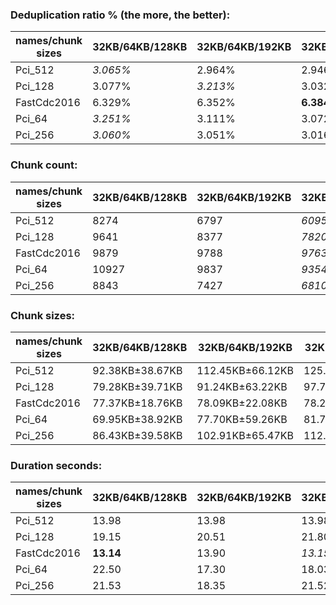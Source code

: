 ### Deduplication ratio % (the more, the better):

| names/chunk sizes | 32KB/64KB/128KB | 32KB/64KB/192KB | 32KB/64KB/256KB | 16KB/64KB/256KB | 32KB/64KB/80KB | 32KB/64KB/96KB | 32KB/64KB/112KB | 48KB/64KB/96KB | 32KB/64KB/320KB | 32KB/64KB/512KB |
| --------------- | ------------- | ------------- | ------------- | ------------- | ------------ | ------------ | ------------- | ------------ | ------------- | ------------- |
| Pci_512         | *3.065%*      | 2.964%        | 2.946%        | **3.184%**    | 2.693%       | 2.699%       | *3.097%*      | 2.334%       | 2.871%        | 2.888%        |
| Pci_128         | 3.077%        | *3.213%*      | 3.032%        | *3.322%*      | 3.016%       | 3.057%       | **3.407%**    | 2.804%       | 3.188%        | 3.109%        |
| FastCdc2016     | 6.329%        | 6.352%        | **6.384%**    | 6.383%        | 5.137%       | 5.731%       | 6.235%        | 5.538%       | **6.384%**    | **6.384%**    |
| Pci_64          | *3.251%*      | 3.111%        | 3.072%        | **3.389%**    | 2.997%       | 3.019%       | *3.243%*      | 2.376%       | 3.125%        | 3.056%        |
| Pci_256         | *3.060%*      | 3.051%        | 3.016%        | **3.319%**    | 2.790%       | 2.595%       | *3.182%*      | 2.347%       | 3.014%        | 2.945%        |

### Chunk count:

| names/chunk sizes | 32KB/64KB/128KB | 32KB/64KB/192KB | 32KB/64KB/256KB | 16KB/64KB/256KB | 32KB/64KB/80KB | 32KB/64KB/96KB | 32KB/64KB/112KB | 48KB/64KB/96KB | 32KB/64KB/320KB | 32KB/64KB/512KB |
| --------------- | ------------- | ------------- | ------------- | ------------- | ------------ | ------------ | ------------- | ------------ | ------------- | ------------- |
| Pci_512         | 8274          | 6797          | *6095*        | 7849          | 11103        | 9833         | 8927          | 8946         | *5695*        | **5121**      |
| Pci_128         | 9641          | 8377          | *7820*        | 10977         | 12104        | 10976        | 10204         | 9532         | *7485*        | **7023**      |
| FastCdc2016     | 9879          | 9788          | *9763*        | 10236         | 10746        | 10181        | 9972          | 9882         | *9752*        | **9743**      |
| Pci_64          | 10927         | 9837          | *9354*        | 13889         | 13050        | 12071        | 11421         | 10064        | *9063*        | **8662**      |
| Pci_256         | 8843          | 7427          | *6810*        | 9055          | 11505        | 10289        | 9435          | 9182         | *6421*        | **5895**      |

### Chunk sizes:

| names/chunk sizes | 32KB/64KB/128KB | 32KB/64KB/192KB | 32KB/64KB/256KB | 16KB/64KB/256KB  | 32KB/64KB/80KB     | 32KB/64KB/96KB     | 32KB/64KB/112KB  | 48KB/64KB/96KB   | 32KB/64KB/320KB  | 32KB/64KB/512KB  |
| --------------- | -------------- | --------------- | --------------- | ---------------- | ------------------ | ------------------ | ---------------- | ---------------- | ---------------- | ---------------- |
| Pci_512         | 92.38KB±38.67KB | 112.45KB±66.12KB | 125.40KB±90.84KB | 97.38KB±92.77KB  | **68.84KB±17.03KB** | *77.73KB±24.31KB*  | 85.62KB±31.35KB  | *85.44KB±16.96KB* | 134.21KB±112.54KB | 149.26KB±164.99KB |
| Pci_128         | 79.28KB±39.71KB | 91.24KB±63.22KB | 97.74KB±82.63KB | *69.63KB±79.58KB* | **63.15KB±19.08KB** | *69.64KB±26.24KB*  | 74.91KB±33.11KB  | 80.19KB±18.99KB  | 102.12KB±99.06KB | 108.83KB±136.93KB |
| FastCdc2016     | 77.37KB±18.76KB | 78.09KB±22.08KB | 78.29KB±23.59KB | *74.67KB±26.19KB* | **71.13KB±10.32KB** | *75.07KB±14.12KB*  | 76.65KB±16.97KB  | 77.35KB±11.68KB  | 78.38KB±24.78KB  | 78.45KB±26.71KB  |
| Pci_64          | 69.95KB±38.92KB | 77.70KB±59.26KB | 81.71KB±75.55KB | 55.03KB±69.88KB  | *58.57KB±19.94KB*  | **63.32KB±26.68KB** | *66.92KB±33.00KB* | 75.95KB±19.92KB  | 84.34KB±89.15KB  | 88.24KB±120.48KB |
| Pci_256         | 86.43KB±39.58KB | 102.91KB±65.47KB | 112.24KB±87.91KB | 84.41KB±87.50KB  | **66.44KB±18.17KB** | *74.29KB±25.41KB*  | *81.01KB±32.44KB* | 83.24KB±17.94KB  | 119.04KB±107.51KB | 129.66KB±153.28KB |

### Duration seconds:

| names/chunk sizes | 32KB/64KB/128KB | 32KB/64KB/192KB | 32KB/64KB/256KB | 16KB/64KB/256KB | 32KB/64KB/80KB | 32KB/64KB/96KB | 32KB/64KB/112KB | 48KB/64KB/96KB | 32KB/64KB/320KB | 32KB/64KB/512KB |
| --------------- | ------------- | ------------- | ------------- | ------------- | ------------ | ------------ | ------------- | ------------ | ------------- | ------------- |
| Pci_512         | 13.98         | 13.98         | 13.98         | 13.98         | *13.98*      | *13.98*      | 13.98         | **13.98**    | 13.98         | 13.98         |
| Pci_128         | 19.15         | 20.51         | 21.80         | 15.75         | **13.86**    | 20.53        | *14.72*       | 19.40        | 15.30         | *15.20*       |
| FastCdc2016     | **13.14**     | 13.90         | *13.15*       | 13.90         | 14.53        | *13.15*      | 13.90         | 13.90        | 14.51         | 14.66         |
| Pci_64          | 22.50         | 17.30         | 18.03         | 18.24         | *16.58*      | 17.18        | *17.14*       | **16.27**    | 18.06         | 18.02         |
| Pci_256         | 21.53         | 18.35         | 21.52         | 19.65         | *17.44*      | 21.17        | *18.02*       | 18.24        | 18.96         | **15.20**     |
